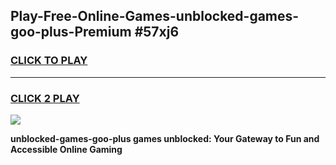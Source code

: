 
## Play-Free-Online-Games-unblocked-games-goo-plus-Premium #57xj6
<h3>
<a href="https://premium.freeplayer.one?title=unblocked-games-goo-plus&ref=8M">CLICK TO PLAY</a></h3>
<hr>

<h3>
<a href="https://premium.freeplayer.one?title=unblocked-games-goo-plus&ref=8M">CLICK 2 PLAY</a>
  
</h3>

<a href="https://premium.freeplayer.one?title=unblocked-games-goo-plus&ref=8M"><img src="https://clearcache.store/games.png"></a>


**unblocked-games-goo-plus games unblocked: Your Gateway to Fun and Accessible Online Gaming**
